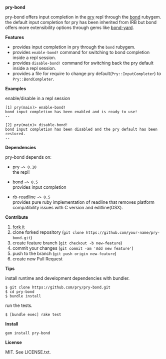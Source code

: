 __pry-bond__

pry-bond offers input completion in the [pry](https://github.com/pry/pry) repl through
the [bond](https://github.com/cldwalker/bond) rubygem. the default input completion for
pry has been inherited from IRB but bond offers more extensibility options through gems like
[bond-yard](https://github.com/cldwalker/bond-yard).

__Features__

- provides input completion in pry through the `bond` rubygem.
- provides `enable-bond!` command for switching to bond completion inside a repl session.
- provides `disable-bond!` command for switching back the pry default inside a repl session.
- provides a file for require to change pry default(`Pry::InputCompleter`) to `Pry::BondCompleter`.

__Examples__

enable/disable in a repl session

```
[1] pry(main)> enable-bond!
bond input completion has been enabled and is ready to use!
--

[2] pry(main)> disable-bond!
bond input completion has been disabled and the pry default has been restored.
--
```

__Dependencies__

pry-bond depends on:

- pry `~> 0.10` <br>
  the repl!

- bond `~> 0.5` <br>
  provides input completion

- rb-readline `~> 0.5` <br>
  provides pure ruby implementation of readline that removes platform compatibility issues with C
  version and editline(OSX).

__Contribute__

1. [fork it](https://github.com/pry/pry-bond/fork)
2. clone forked repository (`git clone https://github.com/your-name/pry-bond.git`)
3. create feature branch (`git checkout -b new-feature`)
4. commit your changes (`git commit -am 'Add new feature'`)
5. push to the branch (`git push origin new-feature`)
6. create new Pull Request

__Tips__

install runtime and development dependencies with bundler.

```
$ git clone https://github.com/pry/pry-bond.git
$ cd pry-bond
$ bundle install
```

run the tests.

```
$ [bundle exec] rake test
```

__Install__

```
gem install pry-bond
```

__License__

MIT. See LICENSE.txt.
